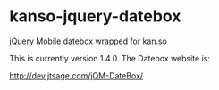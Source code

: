 kanso-jquery-datebox
====================

jQuery Mobile datebox wrapped for kan.so

This is currently version 1.4.0.  The Datebox website is: 

http://dev.jtsage.com/jQM-DateBox/

